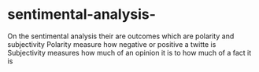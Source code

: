 # sentimental-analysis-
On the sentimental analysis their are outcomes which are polarity and subjectivity 
Polarity measure how negative or positive a twitte is 
Subjectivity measures how much of an opinion it is to how much of a fact it is
